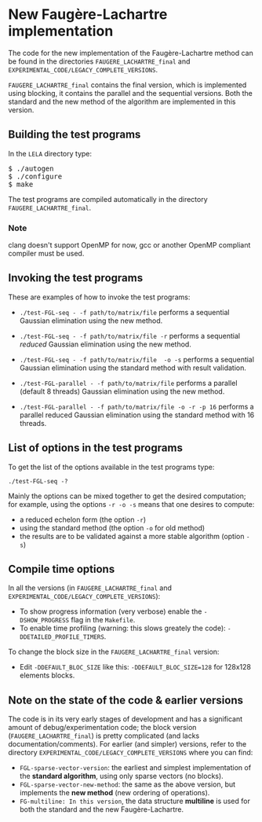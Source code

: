 New Faugère-Lachartre implementation
===================================

The code for the new implementation of the Faugère-Lachartre method can be found 
in the directories `FAUGERE_LACHARTRE_final` and `EXPERIMENTAL_CODE/LEGACY_COMPLETE_VERSIONS`.

`FAUGERE_LACHARTRE_final` contains the final version, which is implemented using blocking, 
it contains the parallel and the sequential versions. Both the standard and the new method
of the algorithm are implemented in this version.

Building the test programs
--------------------------

In the `LELA` directory type:
<pre>
$ ./autogen
$ ./configure
$ make
</pre>

The test programs are compiled automatically in the directory `FAUGERE_LACHARTRE_final`.
### Note
clang doesn't support OpenMP for now, gcc or another OpenMP compliant compiler must be used.

Invoking the test programs
--------------------------

These are examples of how to invoke the test programs:

* `./test-FGL-seq - -f path/to/matrix/file` 		performs a sequential Gaussian elimination using the new method.
* `./test-FGL-seq - -f path/to/matrix/file -r`		performs a sequential *reduced* Gaussian elimination using the new method.
* `./test-FGL-seq - -f path/to/matrix/file	-o -s`	performs a sequential Gaussian elimination using the standard method with result validation.

* `./test-FGL-parallel - -f path/to/matrix/file`		performs a parallel (default 8 threads) Gaussian elimination using the new method.
* `./test-FGL-parallel - -f path/to/matrix/file -o -r -p 16`	performs a parallel reduced Gaussian elimination using the standard method with 16 threads.

List of options in the test programs
------------------------------------

To get the list of the options available in the test programs type:

    ./test-FGL-seq -?


Mainly the options can be mixed together to get the desired computation;
for example, using the options `-r -o -s` means that one desires to compute:
* a reduced echelon form (the option `-r`)
* using the standard method (the option `-o` for old method)
* the results are to be validated against a more stable algorithm (option `-s`)

Compile time options
--------------------

In all the versions (in `FAUGERE_LACHARTRE_final` and `EXPERIMENTAL_CODE/LEGACY_COMPLETE_VERSIONS`):
* To show progress information (very verbose) enable the `-DSHOW_PROGRESS` flag in the `Makefile`.
* To enable time profiling (warning: this slows greately the code): `-DDETAILED_PROFILE_TIMERS`.

To change the block size in the `FAUGERE_LACHARTRE_final` version:
* Edit `-DDEFAULT_BLOC_SIZE` like this: `-DDEFAULT_BLOC_SIZE=128` for 128x128 elements blocks.



Note on the state of the code & earlier versions
------------------------------------------------

The code is in its very early stages of development and has a significant amount of debug/experimentation code;
the block version (`FAUGERE_LACHARTRE_final`) is pretty complicated (and lacks documentation/comments).
For earlier (and simpler) versions, refer to the directory `EXPERIMENTAL_CODE/LEGACY_COMPLETE_VERSIONS` where you can find:

* `FGL-sparse-vector-version`: the earliest and simplest implementation of the **standard algorithm**, using only sparse vectors (no blocks).
* `FGL-sparse-vector-new-method`: the same as the above version, but implements the **new method** (new ordering of operations).
* `FG-multiline: In this version`, the data structure **multiline** is used for both the standard and the new Faugère-Lachartre.
